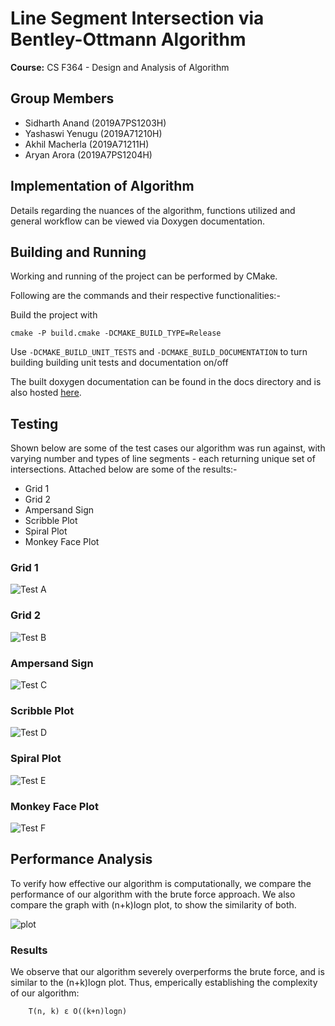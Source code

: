 # Line Segment Intersection via Bentley-Ottmann Algorithm

**Course:** CS F364 - Design and Analysis of Algorithm

## Group Members

 - Sidharth Anand (2019A7PS1203H)
 - Yashaswi Yenugu (2019A71210H)
 - Akhil Macherla (2019A71211H)
 - Aryan Arora (2019A7PS1204H)

## Implementation of Algorithm

Details regarding the nuances of the algorithm, functions utilized and general workflow can be viewed via Doxygen documentation.

## Building and Running

Working and running of the project can be performed by CMake.

Following are the commands and their respective functionalities:-

Build the project with
```
cmake -P build.cmake -DCMAKE_BUILD_TYPE=Release
```

Use `-DCMAKE_BUILD_UNIT_TESTS` and `-DCMAKE_BUILD_DOCUMENTATION` to turn building building unit tests and documentation on/off

The built doxygen documentation can be found in the docs directory and is also hosted [here](https://sidharth-anand.github.io/LineSegmentIntersection/).

## Testing

Shown below are some of the test cases our algorithm was run against, with varying number and types of line segments - each returning unique set of intersections. Attached below are some of the results:-

- Grid 1
- Grid 2
- Ampersand Sign
- Scribble Plot
- Spiral Plot
- Monkey Face Plot

### Grid 1

![Test A](/img/test_isect_crosshatch_01.svg)

### Grid 2

![Test B](/img/test_isect_crosshatch_03.svg)

### Ampersand Sign

![Test C](/img/test_isect_scatter_01.svg)

### Scribble Plot

![Test D](/img/test_isect_scribble_01.svg)

### Spiral Plot

![Test E](/img/test_isect_spiro_01.svg)

### Monkey Face Plot

![Test F](/img/test_isect_suzzane.svg)

## Performance Analysis

To verify how effective our algorithm is computationally, we compare the performance of our algorithm with the brute force approach. We also compare the graph with (n+k)logn plot, to show the similarity of both.

![plot]()

### Results

We observe that our algorithm severely overperforms the brute force, and is similar to the (n+k)logn plot. Thus, emperically establishing the complexity of our algorithm:

        T(n, k) ε O((k+n)logn)

